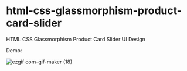 # html-css-glassmorphism-product-card-slider

HTML CSS Glassmorphism Product Card Slider UI Design

Demo: 

![ezgif com-gif-maker (18)](https://user-images.githubusercontent.com/97748602/171905256-7b9c57b9-250a-43eb-908c-fc7a425eae1f.gif)
